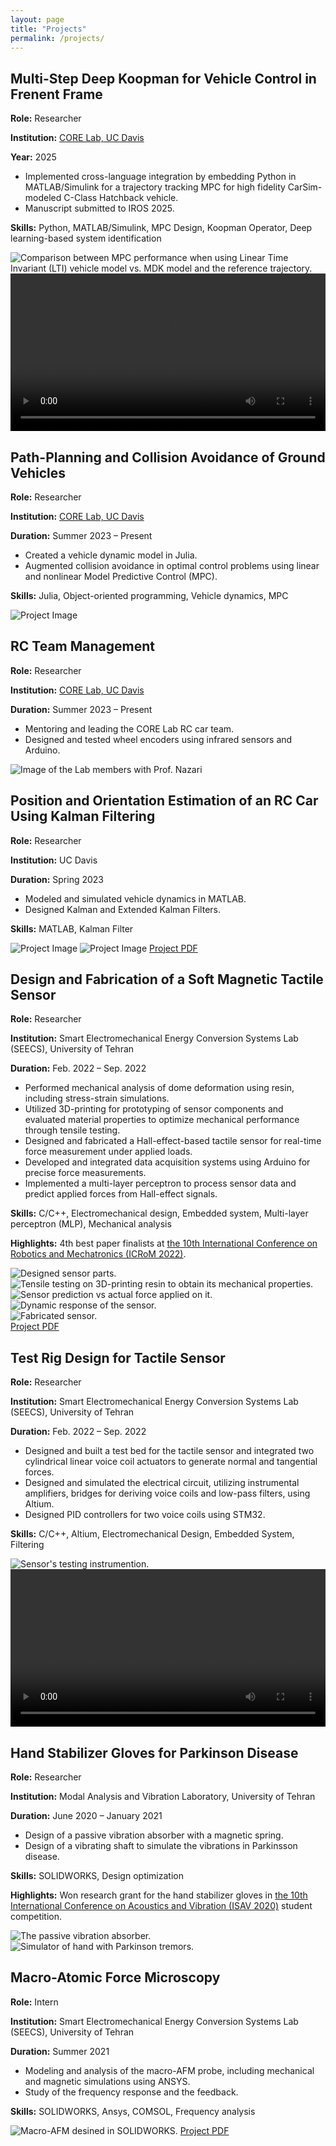 ```yaml
---
layout: page
title: "Projects"
permalink: /projects/
---
```

<div class="projects-section">
  <!-- Project 5 -->
  <div class="project-card">
    <div class="project-content">
        <h2>Multi-Step Deep Koopman for Vehicle Control in Frenent Frame</h2>
        <p><strong>Role:</strong> Researcher</p>
        <p><strong>Institution:</strong>  <a href="https://nazarilab.ucdavis.edu/" target="_blank" rel="noopener noreferrer">CORE Lab, UC Davis</a></p>
        <p><strong>Year:</strong> 2025</p>
        <ul>
            <li>Implemented cross-language integration by embedding Python in MATLAB/Simulink for a trajectory tracking MPC for high fidelity CarSim-modeled C-Class Hatchback vehicle.</li>
            <li>Manuscript submitted to IROS 2025.</li>
        </ul>
        <p><strong>Skills:</strong> Python, MATLAB/Simulink, MPC Design, Koopman Operator, Deep learning-based system identification</p>
    </div>
    <div class="project-media">
      <img src="\assets\images\Plot_MPC_comp.png" alt="Comparison between MPC performance when using Linear Time Invariant (LTI) vehicle model vs. MDK model and the reference trajectory.">
      <video controls width="100%" class="project-video">
        <source src="/assets/video/MDK-Net.mp4" type="video/mp4">
      </video>
    </div>
  </div>

  <!-- Project 1 -->
  <div class="project-card">
    <div class="project-content">
      <h2>Path-Planning and Collision Avoidance of Ground Vehicles</h2>
      <p><strong>Role:</strong> Researcher</p>
      <p><strong>Institution:</strong>  <a href="https://nazarilab.ucdavis.edu/" target="_blank" rel="noopener noreferrer">CORE Lab, UC Davis</a></p>
      <p><strong>Duration:</strong> Summer 2023 – Present</p>
      <ul>
        <li>Created a vehicle dynamic model in Julia.</li>
        <li>Augmented collision avoidance in optimal control problems using linear and nonlinear Model Predictive Control (MPC).</li>
      </ul>
      <p><strong>Skills:</strong> Julia, Object-oriented programming, Vehicle dynamics, MPC</p>
    </div>
    <div class="project-media">
      <img src="/assets/images/OSQP_MPC.png" alt="Project Image">
    </div>
  </div>

  <!-- Project 2 -->
  <div class="project-card">
    <div class="project-content">
      <h2>RC Team Management</h2>
      <p><strong>Role:</strong> Researcher</p>
      <p><strong>Institution:</strong> <a href="https://nazarilab.ucdavis.edu/" target="_blank" rel="noopener noreferrer">CORE Lab, UC Davis</a></p>
      <p><strong>Duration:</strong> Summer 2023 – Present</p>
      <ul>
        <li>Mentoring and leading the CORE Lab RC car team.</li>
        <li>Designed and tested wheel encoders using infrared sensors and Arduino.</li>
      </ul>
    </div>
    <div class="project-media">
      <img src="/assets/images/RC3.jpg" alt="Image of the Lab members with Prof. Nazari">
      <!-- <a href="/assets/pdfs/project2.pdf" target="_blank" class="project-pdf">Project PDF</a> -->
    </div>
  </div>

  <!-- Project 3 -->
  <div class="project-card">
    <div class="project-content">
      <h2>Position and Orientation Estimation of an RC Car Using Kalman Filtering</h2>
      <p><strong>Role:</strong> Researcher</p>
      <p><strong>Institution:</strong> UC Davis</p>
      <p><strong>Duration:</strong> Spring 2023</p>
      <ul>
        <li>Modeled and simulated vehicle dynamics in MATLAB.</li>
        <li>Designed Kalman and Extended Kalman Filters.</li>
      </ul>
      <p><strong>Skills:</strong> MATLAB, Kalman Filter</p>
    </div>
    <div class="project-media">
      <img src="/assets/images/estimationError.jpg" alt="Project Image">
      <img src="/assets/images/state-comparison.jpg" alt="Project Image">
      <a href="/assets/pdfs/Estimation.pdf" target="_blank" class="project-pdf">Project PDF</a>
    </div>
  </div>

  <!-- Project 4 -->
  <div class="project-card custom-layout">
    <div class="project-content">
        <h2>Design and Fabrication of a Soft Magnetic Tactile Sensor</h2>
        <p><strong>Role:</strong> Researcher</p>
        <p><strong>Institution:</strong> Smart Electromechanical Energy Conversion Systems Lab (SEECS), University of Tehran</p>
        <p><strong>Duration:</strong> Feb. 2022 – Sep. 2022</p>
        <ul>
          <li>Performed mechanical analysis of dome deformation using resin, including stress-strain simulations.</li>
          <li>Utilized 3D-printing for prototyping of sensor components and evaluated material properties to optimize mechanical performance through tensile testing.</li>
          <li>Designed and fabricated a Hall-effect-based tactile sensor for real-time force measurement under applied loads.</li>
          <li>Developed and integrated data acquisition systems using Arduino for precise force measurements.</li>
          <li>Implemented a multi-layer perceptron to process sensor data and predict applied forces from Hall-effect signals.</li>
        </ul>
        <p><strong>Skills:</strong> C/C++, Electromechanical design, Embedded system, Multi-layer perceptron (MLP), Mechanical analysis</p>
        <p><strong>Highlights:</strong> 4th best paper finalists at <a href="https://icrom.ir/" target="_blank" rel="noopener noreferrer"> the 10th International Conference on Robotics and Mechatronics (ICRoM 2022)</a>.</p>
    </div>
    <div class="project-images">
        <div class="top-right">
            <img src="/assets/images/sensor-CAD.jpg" alt="Designed sensor parts." class="large-image">
            <div class="small-images-row">
                <img src="/assets/images/tensile.jpg" alt="Tensile testing on 3D-printing resin to obtain its mechanical properties." class="small-image narrow">
                <img src="/assets/images/disp.jpg" alt="Sensor prediction vs actual force applied on it." class="small-image wide">
            </div>
            <img src="/assets/images/force.jpg" alt="Dynamic response of the sensor." class="large-image">
        </div>
        <div class="wide-bottom">
            <img src="/assets/images/sensor.jpg" alt="Fabricated sensor." class="wide-image">
        </div>
        <div class="small-images-row">
            <a href="/assets/pdfs/tactile.pdf" target="_blank" class="project-pdf">Project PDF</a>
        </div>
    </div>
</div>

<!-- Project 5 -->
  <div class="project-card">
    <div class="project-content">
        <h2>Test Rig Design for Tactile Sensor</h2>
        <p><strong>Role:</strong> Researcher</p>
        <p><strong>Institution:</strong> Smart Electromechanical Energy Conversion Systems Lab (SEECS), University of Tehran</p>
        <p><strong>Duration:</strong> Feb. 2022 – Sep. 2022</p>
        <ul>
            <li>Designed and built a test bed for the tactile sensor and integrated two cylindrical linear voice coil actuators to generate normal and tangential forces.</li>
            <li>Designed and simulated the electrical circuit, utilizing instrumental amplifiers, bridges for deriving voice coils and low-pass filters, using Altium.</li>
            <li>Designed PID controllers for two voice coils using STM32.</li>
        </ul>
        <p><strong>Skills:</strong> C/C++, Altium, Electromechanical Design, Embedded System, Filtering</p>
    </div>
    <div class="project-media">
      <img src="/assets/images/instrumentation.jpg" alt="Sensor's testing instrumention.">
      <video controls width="100%" class="project-video">
        <source src="/assets/video/Tactile-test.mp4" type="video/mp4">
      </video>
    </div>
</div>

  <!-- Project 6 -->
<div class="project-card">
  <div class="project-content">
    <h2>Hand Stabilizer Gloves for Parkinson Disease</h2>
    <p><strong>Role:</strong> Researcher</p>
    <p><strong>Institution:</strong> Modal Analysis and Vibration Laboratory, University of Tehran</p>
    <p><strong>Duration:</strong> June 2020 – January 2021</p>
    <ul>
      <li>Design of a passive vibration absorber with a magnetic spring.</li>
      <li>Design of a vibrating shaft to simulate the vibrations in Parkinsson disease.</li>
      <!-- Add more bullet points as needed -->
    </ul>
    <p><strong>Skills:</strong> SOLIDWORKS, Design optimization</p>
    <p><strong>Highlights:</strong> Won research grant for the hand stabilizer gloves in <a href="https://2020.isav.ir/?lang=en" target="_blank" rel="noopener noreferrer"> the 10th International Conference on Acoustics and Vibration (ISAV 2020)</a> student competition.</p>
  </div>
  <div class="project-media">
    <img src="/assets/images/hand1.JPG" alt="The passive vibration absorber.">
    <img src="/assets/images/hand2.JPG" alt="Simulator of hand with Parkinson tremors.">
  </div>
</div>

  <!-- Add more projects similarly -->
  <!-- Project 7 -->
<div class="project-card">
  <div class="project-content">
    <h2>Macro-Atomic Force Microscopy</h2>
    <p><strong>Role:</strong> Intern</p>
    <p><strong>Institution:</strong> Smart Electromechanical Energy Conversion Systems Lab (SEECS), University of Tehran</p>
    <p><strong>Duration:</strong> Summer 2021</p>
    <ul>
      <li>Modeling and analysis of the macro-AFM probe, including mechanical and magnetic simulations using ANSYS.</li>
      <li>Study of the frequency response and the feedback.</li>
    </ul>
    <p><strong>Skills:</strong> SOLIDWORKS, Ansys, COMSOL, Frequency analysis</p>
  </div>
  <div class="project-media">
    <img src="/assets/images/intern1.png" alt="Macro-AFM desined in SOLIDWORKS.">
    <a href="/assets/pdfs/Internship.pdf" target="_blank" class="project-pdf">Project PDF</a>
  </div>
</div>


</div>
